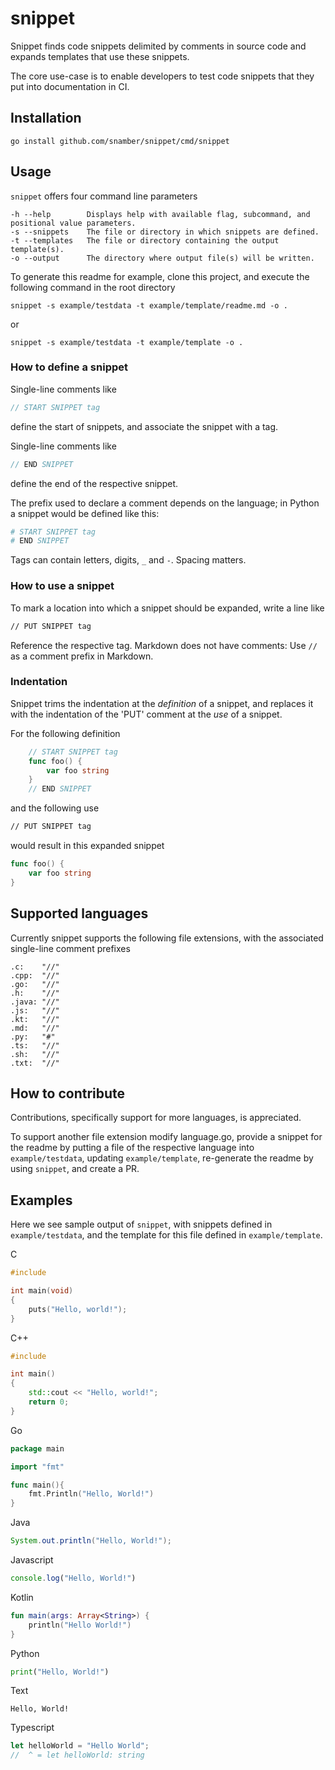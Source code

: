 # snippet

Snippet finds code snippets delimited by comments in source code and
expands templates that use these snippets.

The core use-case is to enable developers to test code snippets that they put into documentation in CI.

## Installation

```shell script
go install github.com/snamber/snippet/cmd/snippet
```

## Usage

`snippet` offers four command line parameters

```text
-h --help        Displays help with available flag, subcommand, and positional value parameters.
-s --snippets    The file or directory in which snippets are defined.
-t --templates   The file or directory containing the output template(s).
-o --output      The directory where output file(s) will be written.
```

To generate this readme for example, clone this project, and execute the following command in the root directory

```shell script
snippet -s example/testdata -t example/template/readme.md -o . 
```
or 
```shell script
snippet -s example/testdata -t example/template -o . 
```

### How to define a snippet

Single-line comments like
```go
// START SNIPPET tag
```
define the start of snippets, and associate the snippet with a tag.

Single-line comments like
```go
// END SNIPPET
```
define the end of the respective snippet. 

The prefix used to declare a comment depends on the language; in Python a snippet would be defined like this:
```python
# START SNIPPET tag
# END SNIPPET
```

Tags can contain letters, digits, `_` and `-`. Spacing matters.

### How to use a snippet

To mark a location into which a snippet should be expanded, write a line like
```md
// PUT SNIPPET tag　
```
Reference the respective tag. Markdown does not have comments: Use `//` as a comment prefix in Markdown.

### Indentation

Snippet trims the indentation at the _definition_ of a snippet, and replaces it with the indentation of the 'PUT' comment at the _use_
of a snippet.

For the following definition
```go
    // START SNIPPET tag
    func foo() {
        var foo string
    }   
    // END SNIPPET
```
and the following use
```md
// PUT SNIPPET tag　
```
would result in this expanded snippet
```go
func foo() {
    var foo string
}   
```

## Supported languages

Currently snippet supports the following file extensions, with the associated single-line comment prefixes

```text
.c:    "//"
.cpp:  "//"
.go:   "//"
.h:    "//"
.java: "//"
.js:   "//"
.kt:   "//"
.md:   "//"
.py:   "#"
.ts:   "//"
.sh:   "//"
.txt:  "//"
```

## How to contribute

Contributions, specifically support for more languages, is appreciated.

To support another file extension modify language.go, provide a snippet for the readme by putting a file
of the respective language into `example/testdata`, updating `example/template`, re-generate the readme by using `snippet`, and create a PR. 

## Examples

Here we see sample output of `snippet`, with snippets defined in `example/testdata`, and the template for this file defined in `example/template`.

C
```c
#include

int main(void)
{
    puts("Hello, world!");
}
```

C++
```cpp
#include

int main()
{
    std::cout << "Hello, world!";
    return 0;
}
```

Go
```go
package main

import "fmt"

func main(){
	fmt.Println("Hello, World!")
}
```

Java
```java
System.out.println("Hello, World!");
```

Javascript
```js
console.log("Hello, World!")
```

Kotlin
```kotlin
fun main(args: Array<String>) {
    println("Hello World!")
}
```

Python
```python
print("Hello, World!")
```

Text
```text
Hello, World!
```

Typescript
```typescript
let helloWorld = "Hello World";
//  ^ = let helloWorld: string
```
